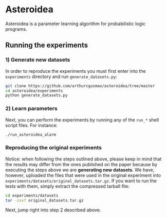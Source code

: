 
# Asteroidea

Asteroidea is a parameter learning algorithm for probabilistic logic programs.


## Running the experiments


### 1) Generate new datasets

In order to reproduce the experiments you must first enter into the `experiments` directory and run `generate_datasets.py`:

```bash
git clone https://github.com/arthurcgusmao/asteroidea/tree/master
cd asteroidea/experiments
python generate_datasets.py
```


### 2) Learn parameters

Next, you can perform the experiments by running any of the `run_*` shell script files. For instance:

```bash
./run_asteroidea_alarm
```


### Reproducing the original experiments

Notice: when following the steps outlined above, please keep in mind that the results may differ from the ones published on the paper because by executing the steps above we are **generating new datasets**. We have, however, uploaded the files that were used in the original experiment into `experiments/datasets/original_datasets.tar.gz`. If you want to run the tests with them, simply extract the compressed tarball file:

```bash
cd experiments/datasets
tar -zxvf original_datasets.tar.gz
```

Next, jump right into step 2 described above.
